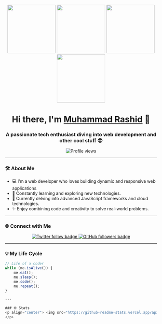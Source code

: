 <p align="center">
  <img src="https://octodex.github.com/images/vinyltocat.png" height="160px" width="160px">
  <img src="https://octodex.github.com/images/daftpunktocat-thomas.gif" height="160px" width="160px">
  <img src="https://octodex.github.com/images/daftpunktocat-guy.gif" height="160px" width="160px">
  <img src="https://octodex.github.com/images/Robotocat.png" height="160px" width="160px">
</p>

<h1 align="center">Hi there, I'm <a href="https://iamrashy.netlify.app/" target="_blank">Muhammad Rashid</a> 👋</h1>
<h3 align="center">A passionate tech enthusiast diving into web development and other cool stuff 😎</h3>

<p align="center">
  <img src="https://komarev.com/ghpvc/?username=MdRashid62&style=flat-square&color=blue" alt="Profile views"/>
</p>

---

### 🛠 About Me

- 💻 I’m a web developer who loves building dynamic and responsive web applications.
- 🚀 Constantly learning and exploring new technologies.
- 🌱 Currently delving into advanced JavaScript frameworks and cloud technologies.
- ✨ Enjoy combining code and creativity to solve real-world problems.

---

### 🌐 Connect with Me
<p align="center">
  <a href="https://www.twitter.com/Mr62Rashy" target="_blank" rel="noreferrer">
    <img src="https://img.shields.io/twitter/follow/Mr62Rashy?logo=twitter&style=for-the-badge&color=1DA1F2&labelColor=333" alt="Twitter follow badge">
  </a>
  <a href="https://www.github.com/MdRashid62" target="_blank" rel="noreferrer">
    <img src="https://img.shields.io/github/followers/MdRashid62?logo=github&style=for-the-badge&color=333&labelColor=333" alt="GitHub followers badge">
  </a>
</p>



---

### 💡 My Life Cycle
```javascript
// Life of a coder
while (me.isAlive()) {
    me.eat();
    me.sleep();
    me.code();
    me.repeat();
}

---

### 🌐 Stats
<p align="center"> <img src="https://github-readme-stats.vercel.app/api?username=MdRashid62&count_private=true&show_icons=true&theme=radical&hide_border=true&bg_color=333&title_color=fff&icon_color=1DA1F2" alt="Muhammad Rashid's GitHub Stats" width="48%"> <img src="https://github-readme-streak-stats.herokuapp.com/?user=MdRashid62&stroke=ffffff&background=333&ring=1DA1F2&fire=1DA1F2&currStreakNum=ffffff&currStreakLabel=1DA1F2&sideNums=ffffff&sideLabels=ffffff&dates=ffffff&hide_border=true" alt="GitHub Streak" width="48%"> 
</p>

